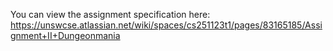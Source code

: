 You can view the assignment specification here:
https://unswcse.atlassian.net/wiki/spaces/cs251123t1/pages/83165185/Assignment+II+Dungeonmania